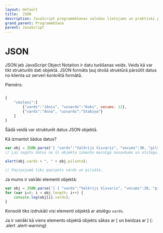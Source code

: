 ```yaml
---
layout: default
title:  JSON
description: JavaScript programmēšanas valodas lietojums un praktiski piemēri
grand_parent: Programmēšana
parent: JavaScript
---
```


# JSON

JSON jeb JavaScript Object Notation ir datu turēšanas veids. Veids kā var tikt strukturēti dati objektā. JSON formāts ļauj drošā struktūrā pārsūtīt datus no klienta uz serveri konkrētā formātā.

Piemērs:

~~~js 

{
	"skoleni":[
		{"vards":"Jānis", "uzvards":"Koks", vecums: 12},
		{"vards":"Anna", "uzvards":"Stabiņa"}
	]
}
~~~

Šādā veidā var strukturēt datus JSON objektā. 

Kā izmantot šādus datus?
~~~js
var obj = JSON.parse('{ "vards":"Valērijs Visvaris", "vecums":30, "pilseta":"Rīga"}');
// Lai iegūtu datus no šī objekta izmanto mainīgā nosaukumu un atslēgu:

alert(obj.vards + ", " + obj.pilseta);

// Paziņojumā tiks paziņots vārds un pilsēta.

~~~

Ja mums ir vairāki elementi objektā:

~~~js
var obj = JSON.parse('[ { "vards":"Valērijs Visvaris", "vecums":30, "pilseta":"Rīga"},{ "vards":"Anna Bauma", "vecums":12, "pilseta":"Rīga"} ]');
for (var i=0; i < obj.length; i++) {
    console.log(obj[i].vards);
}
~~~

Konsolē tiks izdrukāti visi elementi objektā ar atslēgu `vards`.

Ja ir vairāki kā viens elements objektā objekts sākas ar [ un  beidzas ar ]
{: .alert .alert-warning}